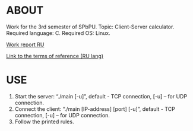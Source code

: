 ﻿# ABOUT
Work for the 3rd semester of SPbPU. Topic: Client-Server calculator. Required language: C. Required OS: Linux.


[Work report RU](https://github.com/LiSSk0/Linux-Client-Cerver-Calculator/blob/main/Work_report_RU.docx)


[Link to the terms of reference (RU lang)]( https://moodle-iknt-moodledata.storage.yandexcloud.net/39/5e/395e229e2e427621eba8728e0c616d61ba9a35ee?response-content-disposition=inline%3B%20filename%3D%D0%9B%D0%B0%D0%B1.2.%20%D0%A0%D0%B0%D0%B7%D1%80%D0%B0%D0%B1%D0%BE%D1%82%D0%BA%D0%B0%20%D0%BA%D0%BB%D0%B8%D0%B5%D0%BD%D1%82-%D1%81%D0%B5%D1%80%D0%B2%D0%B5%D1%80%D0%BD%D0%BE%D0%B3%D0%BE%20%D0%BF%D1%80%D0%B8%D0%BB%D0%BE%D0%B6%D0%B5%D0%BD%D0%B8%D1%8F_update5.pdf&response-content-type=application%2Fpdf&X-Amz-Content-Sha256=UNSIGNED-PAYLOAD&X-Amz-Algorithm=AWS4-HMAC-SHA256&X-Amz-Credential=t8GGQUqM8K3HzP3tB2nQ%2F20250124%2Fru-central1%2Fs3%2Faws4_request&X-Amz-Date=20250124T170810Z&X-Amz-SignedHeaders=host&X-Amz-Expires=21590&X-Amz-Signature=2d08553a834b8329fcbe896e66488da7a04e75b9e5f7b790ab931ebf7fb7c878)


# USE
1) Start the server: “./main [-u]”, default - TCP connection, [-u] – for UDP connection.
2) Connect the client: “./main [IP-address] [port] [-u]”, default - TCP connection, [-u] – for UDP connection.
3) Follow the printed rules.
